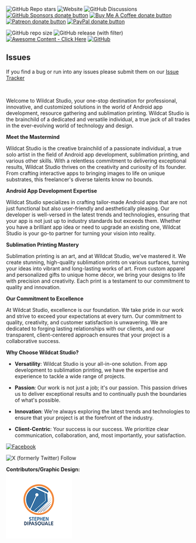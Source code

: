 ![GitHub Repo stars](https://img.shields.io/github/stars/djacidfx/djacidfx.github.io)
![Website](https://img.shields.io/website?url=https%3A%2F%2Fwildcatproductions.biz%2F&up_message=Online&up_color=blue&down_message=Offline&down_color=red)
![GitHub Discussions](https://img.shields.io/github/discussions/djacidfx/)
<span class="badge-githubsponsors"><a href="https://github.com/sponsors/djacidfx" title="Donate to this project using GitHub Sponsors"><img src="https://img.shields.io/badge/github-donate-yellow.svg" alt="GitHub Sponsors donate button" /></a></span>
<span class="badge-buymeacoffee"><a href="https://buymeacoffee.com/wildcatprod" title="Donate to this project using Buy Me A Coffee"><img src="https://img.shields.io/badge/buy%20me%20a%20coffee-donate-yellow.svg" alt="Buy Me A Coffee donate button" /></a></span>
<span class="badge-patreon"><a href="https://patreon.com/wildcatstudio" title="Donate to this project using Patreon"><img src="https://img.shields.io/badge/patreon-donate-yellow.svg" alt="Patreon donate button" /></a></span>
<span class="badge-paypal"><a href="https://paypal.me/WildCatProductions" title="Donate to this project using Paypal"><img src="https://img.shields.io/badge/paypal-donate-yellow.svg" alt="PayPal donate button" /></a></span>

![GitHub repo size](https://img.shields.io/github/repo-size/djacidfx/djacidfx.github.io)
![GitHub release (with filter)](https://img.shields.io/github/v/release/djacidfx/djacidfx.github.io)
[![Awesome Content - Click Here](https://img.shields.io/badge/Awesome_Content-Click_Here-2ea44f)](https://mywild.work/)
<a href='https://github.com/djacidfx/djacidfx.github.io' target="_blank"><img alt='GitHub' src='https://img.shields.io/badge/GitHub-100000?style=social&logo=GitHub&logoColor=000000&labelColor=FFFFFF&color=black'/></a>

## Issues
If you find a bug or run into any issues please submit them on our [Issue Tracker](https://github.com/djacidfx/djacidfx.github.io/issues)
<p><img src="https://mywild.work/uploads/images/202310/image_750x_652b17c904eba.jpg" alt=""></p>
<p>Welcome to Wildcat Studio, your one-stop destination for professional, innovative, and customized solutions in the world of Android app development, resource gathering and sublimation printing. Wildcat Studio is the brainchild of a dedicated and versatile individual, a true jack of all trades in the ever-evolving world of technology and design.</p>
<p><strong>Meet the Mastermind</strong></p>
<p>Wildcat Studio is the creative brainchild of a passionate individual, a true solo artist in the field of Android app development, sublimation printing, and various other skills. With a relentless commitment to delivering exceptional results, Wildcat Studio thrives on the creativity and curiosity of its founder. From crafting interactive apps to bringing images to life on unique substrates, this freelancer's diverse talents know no bounds.</p>
<p><strong>Android App Development Expertise</strong></p>
<p>Wildcat Studio specializes in crafting tailor-made Android apps that are not just functional but also user-friendly and aesthetically pleasing. Our developer is well-versed in the latest trends and technologies, ensuring that your app is not just up to industry standards but exceeds them. Whether you have a brilliant app idea or need to upgrade an existing one, Wildcat Studio is your go-to partner for turning your vision into reality.</p>
<p><strong>Sublimation Printing Mastery</strong></p>
<p>Sublimation printing is an art, and at Wildcat Studio, we've mastered it. We create stunning, high-quality sublimation prints on various surfaces, turning your ideas into vibrant and long-lasting works of art. From custom apparel and personalized gifts to unique home décor, we bring your designs to life with precision and creativity. Each print is a testament to our commitment to quality and innovation.</p>
<p><strong>Our Commitment to Excellence</strong></p>
<p>At Wildcat Studio, excellence is our foundation. We take pride in our work and strive to exceed your expectations at every turn. Our commitment to quality, creativity, and customer satisfaction is unwavering. We are dedicated to forging lasting relationships with our clients, and our transparent, client-centered approach ensures that your project is a collaborative success.</p>
<p><strong>Why Choose Wildcat Studio?</strong></p>
<ul>
<li>
<p><strong>Versatility</strong>: Wildcat Studio is your all-in-one solution. From app development to sublimation printing, we have the expertise and experience to tackle a wide range of projects.</p>
</li>
<li>
<p><strong>Passion</strong>: Our work is not just a job; it's our passion. This passion drives us to deliver exceptional results and to continually push the boundaries of what's possible.</p>
</li>
<li>
<p><strong>Innovation</strong>: We're always exploring the latest trends and technologies to ensure that your project is at the forefront of the industry.</p>
</li>
<li>
<p><strong>Client-Centric</strong>: Your success is our success. We prioritize clear communication, collaboration, and, most importantly, your satisfaction.</p>
</li>
</ul>
<a href='https://www.facebook.com/TheRockinRev' target="_blank"><img alt='Facebook' src='https://img.shields.io/badge/Facebook-100000?style=flat-square&logo=Facebook&logoColor=008CFF&labelColor=FFFFFF&color=00BBFF'/></a>

![X (formerly Twitter) Follow](https://img.shields.io/twitter/follow/WildCatStudio18)

<b>Contributors/Graphic Design:</b><br>
<a href="https://www.stephen-dipasquale.com/"><img src="/images/faeb24_22ac866bb84e499da98c7eafe872e51f~mv2_1.png" alt="Steven logo">
